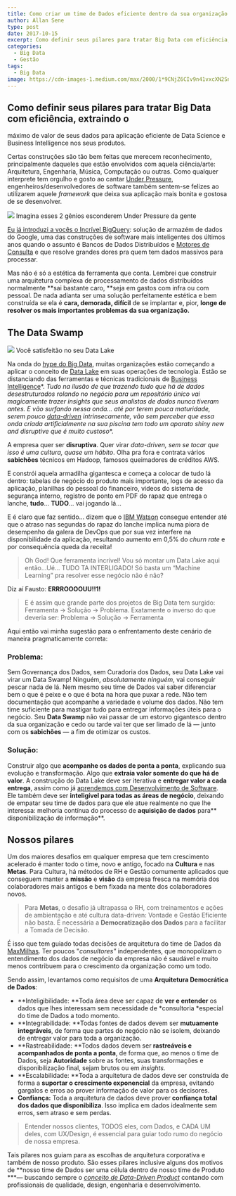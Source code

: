 ```yaml
---
title: Como criar um time de Dados eficiente dentro da sua organização
author: Allan Sene
type: post
date: 2017-10-15
excerpt: Como definir seus pilares para tratar Big Data com eficiência, extraindo o máximo de valor de seus dados para aplicação eficiente de Data Science e Business Intelligence nos seus produtos.
categories:
  - Big Data
  - Gestão
tags:
  - Big Data
image: https://cdn-images-1.medium.com/max/2000/1*9CNjZ6CIv9n41vxcXN2Sng.jpeg
---
```


## Como definir seus pilares para tratar Big Data com eficiência, extraindo o
máximo de valor de seus dados para aplicação eficiente de Data Science e
Business Intelligence nos seus produtos.

Certas construções são tão bem feitas que merecem reconhecimento, principalmente
daqueles que estão envolvidos com aquela ciência/arte: Arquitetura, Engenharia,
Música, Computação ou outras. Como qualquer interprete tem orgulho e gosto ao
cantar [Under Pressure](https://www.youtube.com/watch?v=a01QQZyl-_I),
engenheiros/desenvolvedores de software também sentem-se felizes ao utilizarem
aquele *framework* que deixa sua aplicação mais bonita e gostosa de se
desenvolver.

![](https://cdn-images-1.medium.com/max/600/1*QPnc7Am4UR4rlfBRC3ZKuQ.jpeg)
<span class="figcaption_hack">Imagina esses 2 gênios esconderem Under Pressure da gente</span>

[Eu já introduzi a vocês o Incrível
BigQuery](https://medium.com/@allan.sene/destrua-seu-data-warehouse-f362ae6e4460):
solução de armazém de dados do Google, uma das construções de software mais
inteligentes dos últimos anos quando o assunto é Bancos de Dados Distribuídos e
[Motores de
Consulta](https://stackoverflow.com/questions/10458824/whats-the-difference-between-a-database-engine-and-a-query-engine)
e que resolve grandes dores pra quem tem dados massivos para processar.

Mas não é só a estética da ferramenta que conta. Lembrei que construir uma
arquitetura complexa de processamento de dados distribuídos normalmente **sai
bastante caro, **seja em gastos com infra ou com pessoal. De nada adianta ser
uma solução perfeitamente estética e bem construída se ela é **cara, demorada,
difícil** de se implantar e, pior, **longe de resolver os mais importantes
problemas da sua organização.**

## The Data Swamp

![](https://cdn-images-1.medium.com/max/800/1*TV_9rn7D7onzYuiqBlmRzw.jpeg)
<span class="figcaption_hack">Você satisfeitão no seu Data Lake</span>

Na onda do [hype do Big
Data](https://medium.com/tableless/as-verdades-que-o-mercado-brasileiro-e-vocÃª-precisam-ouvir-sobre-big-data-9fb6f8d5b9d3),
muitas organizações estão começando a aplicar o conceito de [Data
Lake](http://www.kdnuggets.com/2015/09/data-lake-vs-data-warehouse-key-differences.html)
em suas operações de tecnologia. Estão se distanciando das ferramentas e
técnicas tradicionais de [Business
Intelligence](https://en.wikipedia.org/wiki/Business_intelligence)*. *Tudo na
ilusão de que trazendo tudo que há de dados desestruturados rolando no negócio
para um repositório único vai *magicamente* trazer *insights* que seus analistas
de dados nunca tiveram antes. E vão surfando nessa onda… até por terem pouca
maturidade, serem pouco
[data-driven](https://techcrunch.com/2017/06/23/five-building-blocks-of-a-data-driven-culture/)*
*intrinsecamente, vão sem perceber que essa onda criada artificialmente na sua
piscina tem todo um aparato *shiny new and disruptive *que é** muito custoso**.

A empresa quer ser **disruptiva**. Quer virar *data-driven, sem se tocar que
isso é uma cultura, quase um hábito*. Olha pra fora e contrata vários
**sabichões** técnicos em Hadoop, famosos queimadores de créditos AWS.

E constrói aquela armadilha gigantesca e começa a colocar de tudo lá dentro:
tabelas de negócio do produto mais importante, logs de acesso da aplicação,
planilhas do pessoal do financeiro, videos do sistema de segurança interno,
registro de ponto em PDF do rapaz que entrega o lanche, **tudo**… **TUDO**… vai
jogando lá…

E é claro que faz sentido… dizem que o [IBM
Watson](https://www.ibm.com/watson/services/discovery/) consegue entender até
que o atraso nas segundas do rapaz do lanche implica numa piora de desempenho da
galera de DevOps que por sua vez interfere na disponibilidade da aplicação,
resultando aumento em 0,5% do *churn rate* e por consequência queda da receita!

> Oh God! Que ferramenta incrível! Vou só montar um Data Lake aqui então…Ué… TUDO
> TA INTERLIGADO! Só basta um “Machine Learning” pra resolver esse negócio não é
não?

Diz aí Fausto: **ERRROOOOUU!!1!**

> E é assim que grande parte dos projetos de Big Data tem surgido: Ferramenta -> Solução -> Problema. Exatamente o inverso do que deveria ser: Problema -> Solução -> Ferramenta

Aqui então vai minha sugestão para o enfrentamento deste cenário de maneira
pragmaticamente correta:

### **Problema:**

Sem Governança dos Dados, sem Curadoria dos Dados, seu Data Lake vai virar um
Data Swamp! Ninguém, *absolutamente ninguém*, vai conseguir pescar nada de lá.
Nem mesmo seu time de Dados vai saber diferenciar bem o que é peixe e o que é
bota na hora que puxar a rede. Não tem documentação que acompanhe a variedade e
volume dos dados. Não tem time suficiente para mastigar tudo para entregar
informações úteis para o negócio. Seu **Data Swamp** não vai passar de um
estorvo gigantesco dentro da sua organização e cedo ou tarde vai ter que ser
limado de lá — junto com os **sabichões** — a fim de otimizar os custos.

### Solução:

Construir algo que **acompanhe os dados de ponta a ponta**, explicando sua
evolução e transformação. Algo que **extraia valor somente do que há de valor**.
A construção do Data Lake deve ser iterativa e **entregar valor a cada
entrega**, assim como já [aprendemos com Desenvolvimento de
Software](https://martinfowler.com/agile.html). Ele também deve ser
**inteligível para todas as áreas de negócio**, deixando de empatar seu time de
dados para que ele atue realmente no que lhe interessa: melhoria contínua do
processo de **aquisição de dados** para** disponibilização de informação**.

## Nossos pilares

Um dos maiores desafios em qualquer empresa que tem crescimento acelerado é
manter todo o time, novo e antigo, focado na **Cultura** e nas **Metas**. Para
Cultura, há métodos de RH e Gestão comumente aplicados que conseguem manter a
**missão** e **visão** da empresa fresca na memória dos colaboradores mais
antigos e bem fixada na mente dos colaboradores novos.

> Para **Metas**, o desafio já ultrapassa o RH, com treinamentos e ações de
> ambientação e até cultura data-driven: Vontade e Gestão Eficiente não basta.
> É necessária a **Democratização dos Dados** para a facilitar a Tomada de
> Decisão.

É isso que tem guiado todas decisões de arquitetura do time de Dados da
[MaxMilhas](https://www.maxmilhas.com.br/quemsomos). Ter poucos "*consultores"*
independentes, que monopolizam o entendimento dos dados de negócio da empresa
não é saudável e muito menos contribuem para o crescimento da organização como
um todo.

Sendo assim, levantamos como requisitos de uma **Arquitetura Democrática de
Dados**:

* **Inteligibilidade: **Toda área deve ser capaz de **ver e entender** os dados
que lhes interessam sem necessidade de *consultoria *especial do time de Dados a
todo momento.
* **Integrabilidade: **Todas fontes de dados devem ser **mutuamente integráveis**,
de forma que partes do negócio não se isolem, deixando de entregar valor para
toda a organização.
* **Rastreabilidade: **Todos dados devem ser **rastreáveis e acompanhados de ponta
a ponta**, de forma que, ao menos o time de Dados, seja **Autoridade** sobre as
fontes, suas transformações e disponibilização final, sejam brutos ou em
*insights.*
* **Escalabilidade: **Toda a arquitetura de dados deve ser construída de forma a
**suportar o crescimento exponencial** da empresa, evitando gargalos e erros ao
prover informação de valor para os decisores.
* **Confiança:** Toda a arquitetura de dados deve prover **confiança total dos
dados que disponibiliza**. Isso implica em dados idealmente sem erros, sem
atraso e sem perdas.

> Entender nossos clientes, TODOS eles, com Dados, e CADA UM deles, com UX/Design,
> é essencial para guiar todo rumo do negócio de nossa empresa.

Tais pilares nos guiam para as escolhas de arquitetura corporativa e também de
nosso produto. São esses pilares inclusive alguns dos motivos de **nosso time de
Dados ser uma célula dentro de nosso time de Produto ***— buscando sempre o
*[conceito de Data-Driven Product](https://blog.intercom.com/sharing-the-power-of-data-through-partnerships-and-storytelling/)* contando com profissionais de qualidade, design, engenharia e desenvolvimento.
